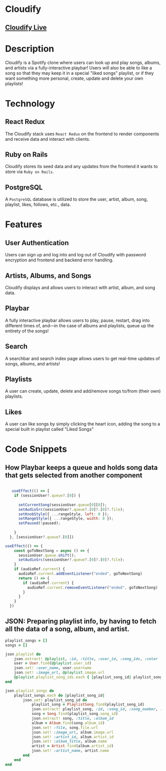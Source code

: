 # Cloudify

## [Cloudify Live](https://cloudify-web-service.onrender.com)

# Description
Cloudify is a Spotify clone where users can look up and play songs, albums, and artists via a fully-interactive playbar! Users will also be able to like a song so that they may keep it in a special "liked songs" playlist, or if they want something more personal, create, update and delete your own playlists!

# Technology
## React Redux
The Cloudify stack uses `React Redux` on the frontend to render components and receive data and interact with clients.

## Ruby on Rails
Cloudify stores its seed data and any updates from the frontend it wants to store via `Ruby on Rails`.

## PostgreSQL
A `PostgreSQL` database is utilized to store the user, artist, album, song, playlist, likes, follows, etc., data.

# Features
## User Authentication
Users can sign up and log into and log out of Cloudify with password encryption and frontend and backend error handling.

## Artists, Albums, and Songs
Cloudify displays and allows users to interact with artist, album, and song data.

## Playbar 
A fully interactive playbar allows users to play, pause, restart, drag into different times of, and—in the case of albums and playlists, queue up the entirety of the songs!

## Search
A searchbar and search index page allows users to get real-time updates of songs, albums, and artists!

## Playlists 
A user can create, update, delete and add/remove songs to/from (their own) playlists.

## Likes 
A user can like songs by simply clicking the heart icon, adding the song to a special built in playlist called "Liked Songs"


# Code Snippets
## How Playbar keeps a queue and holds song data that gets selected from another component
```javascript

   useEffect(() => {
    if (sessionUser?.queue?.[0]) {
   
      setCurrentSong(sessionUser.queue[0][0]);
      setAudioSrc(sessionUser?.queue?.[0]?.[0]?.file);
      setKnobStyle({ ...rangeStyle, left: 0 });
      setRangeStyle({ ...rangeStyle, width: 0 });
      setPaused(!paused);
     
    }
  }, [sessionUser?.queue?.[0]])

useEffect(() => {
    const goToNextSong = async () => {
      sessionUser.queue.shift();
      setAudioSrc(sessionUser?.queue?.[0]?.[0]?.file);
    }
    if (audioRef.current) {
      audioRef.current.addEventListener("ended", goToNextSong)
      return () => {
        if (audioRef.current) {
          audioRef.current.removeEventListener("ended", goToNextSong)
        }
      }
    }
  })
```

## JSON: Preparing playlist info, by having to fetch all the data of a song, album, and artist.

```ruby
playlist_songs = []
songs = []

json.playlist do
    json.extract! @playlist, :id, :title, :user_id, :song_ids, :color
    user = User.find(@playlist.user_id)
    json.set! :user_name, user.username
    json.set! :image_url, @playlist.image.url
    @playlist.playlist_song_ids.each { |playlist_song_id| playlist_songs << playlist_song_id }
end

json.playlist_songs do
    playlist_songs.each do |playlist_song_id|
        json.set! playlist_song_id do
            playlist_song = PlaylistSong.find(playlist_song_id)
            json.extract! playlist_song, :id, :song_id, :song_number, :created_at
            song = Song.find(playlist_song.song_id)
            json.extract! song, :title, :album_id
            album = Album.find(song.album_id)
            json.set! :file, song.file.url
            json.set! :image_url, album.image.url
            json.set! :artist_id, album.artist_id
            json.set! :album_title, album.name
            artist = Artist.find(album.artist_id)
            json.set! :artist_name, artist.name
        end
    end
end
```